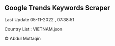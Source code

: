 

## Google Trends Keywords Scraper 
 
Last Update 05-11-2022 , 07:38:51

Country List :
VIETNAM.json



© Abdul Muttaqin 
